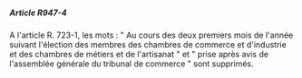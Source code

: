 ##### Article R947-4

A l'article R. 723-1, les mots : " Au cours des deux premiers mois de l'année suivant l'élection des membres des chambres de commerce et d'industrie et des chambres de métiers et de l'artisanat " et " prise après avis de l'assemblée générale du tribunal de commerce " sont supprimés.

